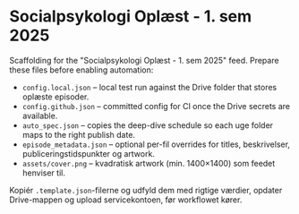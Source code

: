 # Socialpsykologi Oplæst - 1. sem 2025

Scaffolding for the "Socialpsykologi Oplæst - 1. sem 2025" feed. Prepare these files before enabling automation:

- `config.local.json` – local test run against the Drive folder that stores oplæste episoder.
- `config.github.json` – committed config for CI once the Drive secrets are available.
- `auto_spec.json` – copies the deep-dive schedule so each uge folder maps to the right publish date.
- `episode_metadata.json` – optional per-fil overrides for titles, beskrivelser, publiceringstidspunkter og artwork.
- `assets/cover.png` – kvadratisk artwork (min. 1400×1400) som feedet henviser til.

Kopiér `.template.json`-filerne og udfyld dem med rigtige værdier, opdater Drive-mappen og upload servicekontoen, før workflowet kører.
